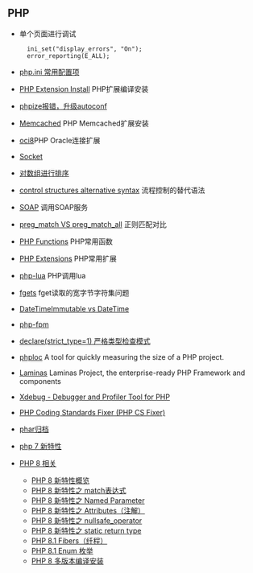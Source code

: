 ## PHP
- 单个页面进行调试  
	
		ini_set("display_errors", "On");
		error_reporting(E_ALL);
- [php.ini 常用配置项](php.ini.md)
- [PHP Extension Install](php-extension-install.md) PHP扩展编译安装
- [phpize报错，升级autoconf](autoconf.md)
- [Memcached](memcached.md) PHP Memcached扩展安装
- [oci8](oci8.md)PHP Oracle连接扩展
- [Socket](Socket.md)
- [对数组进行排序](array_sorting.md)
- [control structures alternative syntax](alternative-syntax.md) 流程控制的替代语法
- [SOAP](soap.md) 调用SOAP服务
- [preg_match VS preg_match_all](preg_match.md) 正则匹配对比
- [PHP Functions](functions/README.md) PHP常用函数
- [PHP Extensions](extensions/README.md) PHP常用扩展
- [php-lua](php_lua.md) PHP调用lua
- [fgets](fgets.md) fget读取的宽字节字符集问题
- [DateTimeImmutable vs DateTime](DateTimeImmutable.md)
- [php-fpm](php-fpm.md)
- [declare(strict_type=1) 严格类型检查模式](strict_types.md)
- [phploc](phploc.md) A tool for quickly measuring the size of a PHP project.
- [Laminas](laminas.md) Laminas Project, the enterprise-ready PHP Framework and components
- [Xdebug - Debugger and Profiler Tool for PHP](Xdebug.md)
- [PHP Coding Standards Fixer (PHP CS Fixer) ](PHPCSFixer.md)
- [phar归档](phar.md)
- [php 7 新特性](php7.md)
- [PHP 8 相关](php8/README.md)
	- [PHP 8 新特性概览](php8/Features.md)
	- [PHP 8 新特性之 match表达式](php8/match.md)
	- [PHP 8 新特性之 Named Parameter](php8/NamedParameter.md)
	- [PHP 8 新特性之 Attributes（注解）](php8/Attributes.md)
	- [PHP 8 新特性之 nullsafe_operator](php8/nullsafe_operator.md)
	- [PHP 8 新特性之 static return type](php8/static_return_type.md)
	- [PHP 8.1 Fibers（纤程）](php8/Fibers.md)
	- [PHP 8.1 Enum 枚举](php8/Enum.md)
	- [PHP 8 多版本编译安装](php8/install.md)
